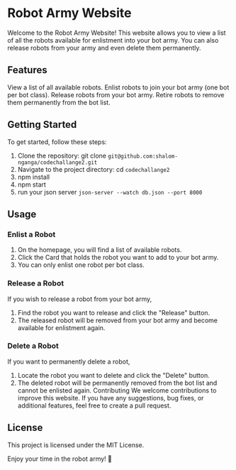 # Robot Army Website
Welcome to the Robot Army Website! This website allows you to view a list of all the robots available for enlistment into your bot army. You can also release robots from your army and even delete them permanently.

## Features
View a list of all available robots.
Enlist robots to join your bot army (one bot per bot class).
Release robots from your bot army.
Retire robots to remove them permanently from the bot list.
## Getting Started
To get started, follow these steps:

1. Clone the repository: git clone `git@github.com:shalom-nganga/codechallange2.git`
2. Navigate to the project directory: cd `codechallange2`
3. npm install
4. npm start
5. run your json server `json-server --watch db.json --port 8000`
## Usage

### Enlist a Robot
1. On the homepage, you will find a list of available robots.
2. Click the Card that holds the robot you want to add to your bot army.
3. You can only enlist one robot per bot class.

### Release a Robot
If you wish to release a robot from your bot army,
1. Find the robot you want to release and click the "Release" button.
2. The released robot will be removed from your bot army and become available for enlistment again.
### Delete a Robot
If you want to permanently delete a robot,
1. Locate the robot you want to delete and click the "Delete" button.
2. The deleted robot will be permanently removed from the bot list and cannot be enlisted again.
Contributing
We welcome contributions to improve this website. If you have any suggestions, bug fixes, or additional features, feel free to create a pull request.

## License
This project is licensed under the MIT License.



Enjoy your time in the robot army! 🤖
